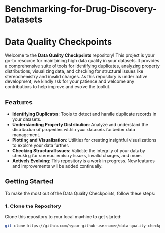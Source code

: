 # Benchmarking-for-Drug-Discovery-Datasets

# Data Quality Checkpoints

Welcome to the **Data Quality Checkpoints** repository! This project is your go-to resource for maintaining high data quality in your datasets. It provides a comprehensive suite of tools for identifying duplicates, analyzing property distributions, visualizing data, and checking for structural issues like stereochemistry and invalid charges. As this repository is under active development, we kindly ask for your patience and welcome any contributions to help improve and evolve the toolkit.

## Features

- **Identifying Duplicates**: Tools to detect and handle duplicate records in your datasets.
- **Understanding Property Distribution**: Analyze and understand the distribution of properties within your datasets for better data management.
- **Plotting and Visualization**: Utilities for creating insightful visualizations to explore your data further.
- **Checking Structural Issues**: Validate the integrity of your data by checking for stereochemistry issues, invalid charges, and more.
- **Actively Evolving**: This repository is a work in progress. New features and improvements will be added continually.

## Getting Started

To make the most out of the Data Quality Checkpoints, follow these steps:

### 1. Clone the Repository

Clone this repository to your local machine to get started:

```bash
git clone https://github.com/<your-github-username>/data-quality-checkpoints.git
